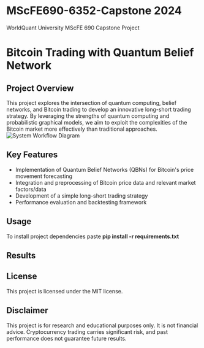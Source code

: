 # MScFE690-6352-Capstone 2024
WorldQuant University MScFE 690 Capstone Project 
# Bitcoin Trading with Quantum Belief Network

## Project Overview

This project explores the intersection of quantum computing, belief networks, and Bitcoin trading to develop an innovative long-short trading strategy. By leveraging the strengths of quantum computing and probabilistic graphical models, we aim to exploit the complexities of the Bitcoin market more effectively than traditional approaches.
![System Workflow Diagram]([http://url/to/img.png](https://github.com/speQtrum/MScFE690-6352-Capstone/blob/main/images/Drawing.png))

## Key Features

- Implementation of Quantum Belief Networks (QBNs) for Bitcoin's price movement forecasting
- Integration and preprocessing of Bitcoin price data and relevant market factors/data
- Development of a simple long-short trading strategy
- Performance evaluation and backtesting framework


## Usage
To install project dependencies paste **pip install -r requirements.txt**


## Results


## License

This project is licensed under the MIT license.

## Disclaimer

This project is for research and educational purposes only. It is not financial advice. Cryptocurrency trading carries significant risk, and past performance does not guarantee future results.
